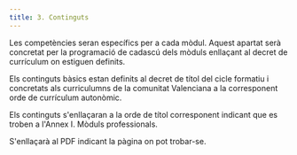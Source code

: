 ```yaml
---
title: 3. Continguts
---
```


Les competències seran específics per a cada mòdul. Aquest apartat serà concretat per la programació de cadascú dels mòduls enllaçant al decret de currículum on estiguen definits.

Els continguts bàsics estan definits al decret de títol del cicle formatiu i concretats als curriculumns de la comunitat Valenciana a la corresponent orde de currículum autonòmic.

Els continguts s'enllaçaran a la orde de títol corresponent indicant que es troben a l'Annex I. Mòduls professionals.

S'enllaçarà al PDF indicant la pàgina on pot trobar-se.